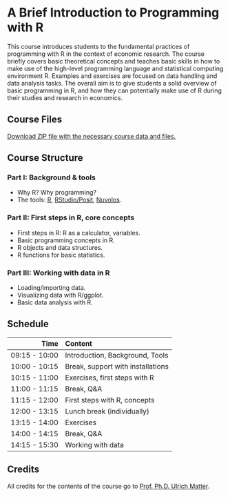 # A Brief Introduction to Programming with R

This course introduces students to the fundamental practices of programming with R in the context of economic research. The course briefly covers basic theoretical concepts and teaches basic skills in how to make use of the high-level programming language and statistical computing environment R. Examples and exercises are focused on data handling and data analysis tasks. The overall aim is to give students a solid overview of basic programming in R, and how they can potentially make use of R during their studies and research in economics.

## Course Files

[Download ZIP file with the necessary course data and files.](https://github.com/JLDC/intro-to-r/archive/refs/heads/master.zip)

## Course Structure

### Part I: Background & tools
- Why R? Why programming?
- The tools: [R](https://www.r-project.org/), [RStudio/Posit](https://posit.co/), [Nuvolos](https://nuvolos.cloud/).

### Part II: First steps in R, core concepts
- First steps in R: R as a calculator, variables.
- Basic programming concepts in R.
- R objects and data structures.
- R functions for basic statistics.

### Part III: Working with data in R
- Loading/importing data.
- Visualizing data with R/ggplot.
- Basic data analysis with R.

## Schedule

|Time|Content|
|--:|:--|
|09:15 - 10:00|Introduction, Background, Tools|
|10:00 - 10:15|Break, support with installations|
|10:15 - 11:00|Exercises, first steps with R|
|11:00 - 11:15|Break, Q&A|
|11:15 - 12:00|First steps with R, concepts|
|12:00 - 13:15|Lunch break (individually)|
|13:15 - 14:00|Exercises|
|14:00 - 14:15|Break, Q&A|
|14:15 - 15:30|Working with data|

## Credits
All credits for the contents of the course go to [Prof. Ph.D. Ulrich Matter](https://umatter.github.io/).
